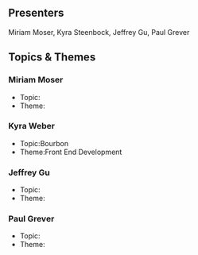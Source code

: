 ## Presenters

Miriam Moser, Kyra Steenbock, Jeffrey Gu, Paul Grever

## Topics & Themes

### Miriam Moser

* Topic:
* Theme:

### Kyra Weber

* Topic:Bourbon 
* Theme:Front End Development

### Jeffrey Gu

* Topic:
* Theme:

### Paul Grever

* Topic:
* Theme:
